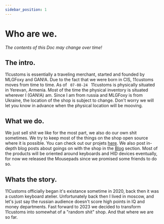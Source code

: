 ```yaml
---
sidebar_position: 1
---
```


# Who are we. 

_The contents of this Doc may change over time!_

## The intro.
11customs is essentially a traveling merchant, started and founded by MLGFoxy and GAN!A. Due to the fact that we were born in CIS, 11customs moves from time to time. As of <code> 07-08-24 </code> 11customs is physically situated in Yerevan, Armenia. Most of the time the physical inventory is situated wherever I (GAN!A) am. Since I am from russia and MLGFoxy is from Ukraine, the location of the shop is subject to change. Don't worry we will let you know in advance when the physical location will be mooving.

## What we do.
We just sell shit we like for the most part, we also do our own shit sometimes. We try to keep most of the things on the shop open source where it is possible. You can check out our projets [here](./category/projects/). We also post in-depth blog posts about goings on with the shop in the [Blog](/blog) section. Most of the products will be oriented around keyboards and HID devices eventually, for now we released the Mousepads since we promised some friends to do so. 

## Whats the story.
11Customs officially began it's existance sometime in 2020, back then it was a custom keyboard atelier. Unfortunately back then I lived in moscow, and let's just say the russian audience doesn't score high points in IQ and money departments. Fast forward to 2023 we decided to transform 11customs into somewhat of a "random shit" shop. And that where we are so far.
